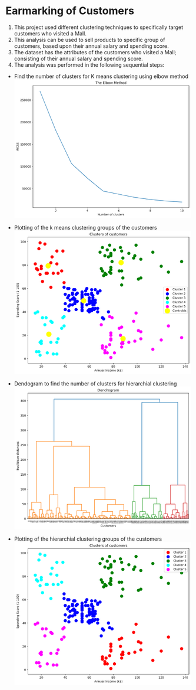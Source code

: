 # Earmarking of Customers

1. This project used different clustering techniques to specifically target customers who visited a Mall.
2. This analysis can be used to sell products to specific group of customers, based upon their annual salary and spending score.
2. The dataset has the attributes of the customers who visited a Mall; consisting of their annual salary and spending score.
3. The analysis was performed in the following sequential steps:

* Find the number of clusters for K means clustering using elbow method    
![](images/elbow_plot.png)

* Plotting of the k means clustering groups of the customers
![](images/kmeans_scatterplot.png)

* Dendogram to find the number of clusters for hierarchial clustering
![](images/hc_dendogram.png)

* Plotting of the hierarchial clustering groups of the customers
![](images/hc_scatterplot.png)
